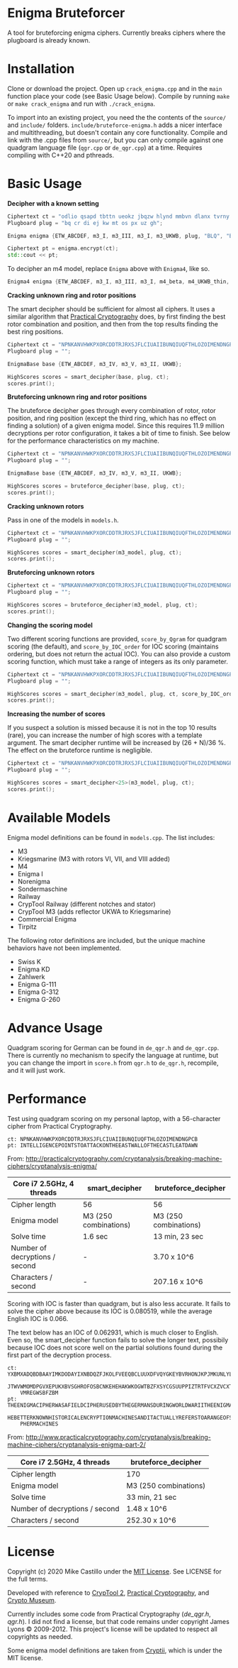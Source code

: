 
# Enigma Bruteforcer

A tool for bruteforcing enigma ciphers. Currently breaks ciphers where the plugboard is already known.


# Installation

Clone or download the project. Open up `crack_enigma.cpp` and in the `main` function place your code (see Basic Usage below). Compile by running `make` or `make crack_enigma` and run with `./crack_enigma`.

To import into an existing project, you need the the contents of the `source/` and `include/` folders. `include/bruteforce-enigma.h` adds a nicer interface and multithreading, but doesn't contain any core functionality. Compile and link with the .cpp files from `source/`, but you can only compile against one quadgram language file (`qgr.cpp` or `de_qgr.cpp`) at a time. Requires compiling with C++20 and pthreads.


# Basic Usage

**Decipher with a known setting**
```Cpp
Ciphertext ct = "odlio qsapd tbttn ueokz jbqzw hlynd mmbvn dlanx tvrny lvqmj kovre v";
Plugboard plug = "bq cr di ej kw mt os px uz gh";

Enigma enigma {ETW_ABCDEF, m3_I, m3_III, m3_I, m3_UKWB, plug, "BLQ", "BEC"};

Ciphertext pt = enigma.encrypt(ct);
std::cout << pt;
```


To decipher an m4 model, replace `Enigma` above with `Enigma4`, like so.
```Cpp
Enigma4 enigma {ETW_ABCDEF, m3_I, m3_III, m3_I, m4_beta, m4_UKWB_thin, plug, "BLQA", "BECA"};
```


**Cracking unknown ring and rotor positions**

The smart decipher should be sufficient for almost all ciphers. It uses a similar algorithm that [Practical Cryptography](http://www.practicalcryptography.com/cryptanalysis/breaking-machine-ciphers/cryptanalysis-enigma-part-2/) does, by first finding the best rotor combination and position, and then from the top results finding the best ring positions.

```Cpp
Ciphertext ct = "NPNKANVHWKPXORCDDTRJRXSJFLCIUAIIBUNQIUQFTHLOZOIMENDNGPCB";
Plugboard plug = "";

EnigmaBase base {ETW_ABCDEF, m3_IV, m3_V, m3_II, UKWB};

HighScores scores = smart_decipher(base, plug, ct);
scores.print();
```


**Bruteforcing unknown ring and rotor positions**

The bruteforce decipher goes through every combination of rotor, rotor position, and ring position (except the third ring, which has no effect on finding a solution) of a given enigma model. Since this requires 11.9 million decryptions per rotor configuration, it takes a bit of time to finish. See below for the performance characteristics on my machine.

```Cpp
Ciphertext ct = "NPNKANVHWKPXORCDDTRJRXSJFLCIUAIIBUNQIUQFTHLOZOIMENDNGPCB";
Plugboard plug = "";

EnigmaBase base {ETW_ABCDEF, m3_IV, m3_V, m3_II, UKWB};

HighScores scores = bruteforce_decipher(base, plug, ct);
scores.print();
```


**Cracking unknown rotors**

Pass in one of the models in `models.h`.

```Cpp
Ciphertext ct = "NPNKANVHWKPXORCDDTRJRXSJFLCIUAIIBUNQIUQFTHLOZOIMENDNGPCB";
Plugboard plug = "";

HighScores scores = smart_decipher(m3_model, plug, ct);
scores.print();
```


**Bruteforcing unknown rotors**

```Cpp
Ciphertext ct = "NPNKANVHWKPXORCDDTRJRXSJFLCIUAIIBUNQIUQFTHLOZOIMENDNGPCB";
Plugboard plug = "";

HighScores scores = bruteforce_decipher(m3_model, plug, ct);
scores.print();
```


**Changing the scoring model**

Two different scoring functions are provided, `score_by_Qgram` for quadgram scoring (the default), and `score_by_IOC_order` for IOC scoring (maintains ordering, but does not return the actual IOC). You can also provide a custom scoring function, which must take a range of integers as its only parameter.

```Cpp
Ciphertext ct = "NPNKANVHWKPXORCDDTRJRXSJFLCIUAIIBUNQIUQFTHLOZOIMENDNGPCB";
Plugboard plug = "";

HighScores scores = smart_decipher(m3_model, plug, ct, score_by_IOC_order);
scores.print();
```


**Increasing the number of scores**

If you suspect a solution is missed because it is not in the top 10 results (rare), you can increase the number of high scores with a template argument. The smart decipher runtime will be increased by (26 + N)/36 %. The effect on the bruteforce runtime is negligible.

```Cpp
Ciphertext ct = "NPNKANVHWKPXORCDDTRJRXSJFLCIUAIIBUNQIUQFTHLOZOIMENDNGPCB";
Plugboard plug = "";

HighScores scores = smart_decipher<25>(m3_model, plug, ct);
scores.print();
```



# Available Models

Enigma model definitions can be found in `models.cpp`. The list includes:
* M3
* Kriegsmarine (M3 with rotors VI, VII, and VIII added)
* M4
* Enigma I
* Norenigma
* Sondermaschine
* Railway
* CrypTool Railway (different notches and stator)
* CrypTool M3 (adds reflector UKWA to Kriegsmarine)
* Commercial Enigma
* Tirpitz

The following rotor definitions are included, but the unique machine behaviors have not been implemented.
* Swiss K
* Enigma KD
* Zahlwerk
* Enigma G-111
* Enigma G-312
* Enigma G-260


# Advance Usage

Quadgram scoring for German can be found in `de_qgr.h` and `de_qgr.cpp`. There is currently no mechanism to specify the language at runtime, but you can change the import in `score.h` from `qgr.h` to `de_qgr.h`, recompile, and it will just work.


# Performance

Test using quadgram scoring on my personal laptop, with a 56-character cipher from Practical Cryptography.

```
ct: NPNKANVHWKPXORCDDTRJRXSJFLCIUAIIBUNQIUQFTHLOZOIMENDNGPCB
pt: INTELLIGENCEPOINTSTOATTACKONTHEEASTWALLOFTHECASTLEATDAWN
```

From: http://practicalcryptography.com/cryptanalysis/breaking-machine-ciphers/cryptanalysis-enigma/


| Core i7 2.5GHz, 4 threads      | smart_decipher        | bruteforce_decipher   |
| ------------------------------ | ----------------------| ----------------------|
| Cipher length                  | 56                    | 56                    |
| Enigma model                   | M3 (250 combinations) | M3 (250 combinations) |
| Solve time                     | 1.6 sec               | 13 min, 23 sec        |
| Number of decryptions / second | -                     | 3.70 x 10^6           |
| Characters / second            | -                     | 207.16 x 10^6         |


Scoring with IOC is faster than quadgram, but is also less accurate. It fails to solve the cipher above because its IOC is 0.080519, while the average English IOC is 0.066.

The text below has an IOC of 0.062931, which is much closer to English. Even so, the smart_decipher function fails to solve the longer text, possibily because IOC does not score well on the partial solutions found during the first part of the decryption process.

```
ct: YXBMXADQBDBAAYIMKDODAYIXNBDQZFJKOLFVEEQBCLUUXDFVQYGKEYBVRHONJKPJMKUNLYLZUKBKJOA
    JTWVWMOMDPGVXEPUKXBVSGHROFOSBCNKEHEHAKWKOGWTBZFXSYCGSUUPPIZTRTFVCXZVCXTFLMTPTAQ
    VMREGWSBFZBM
pt: THEENIGMACIPHERWASAFIELDCIPHERUSEDBYTHEGERMANSDURINGWORLDWARIITHEENIGMAISONEOFT
    HEBETTERKNOWNHISTORICALENCRYPTIONMACHINESANDITACTUALLYREFERSTOARANGEOFSIMILARCI
    PHERMACHINES
```

From: http://www.practicalcryptography.com/cryptanalysis/breaking-machine-ciphers/cryptanalysis-enigma-part-2/

| Core i7 2.5GHz, 4 threads      | bruteforce_decipher   |
| ------------------------------ | --------------------- |
| Cipher length                  | 170                   |
| Enigma model                   | M3 (250 combinations) |
| Solve time                     | 33 min, 21 sec        |
| Number of decryptions / second | 1.48 x 10^6           |
| Characters / second            | 252.30 x 10^6         |


# License

Copyright (c) 2020 Mike Castillo under the [MIT License](https://choosealicense.com/licenses/mit/). See LICENSE for the full terms.

Developed with reference to [CrypTool 2](https://www.cryptool.org/en/cryptool2), [Practical Cryptography](http://www.practicalcryptography.com/cryptanalysis/breaking-machine-ciphers/cryptanalysis-enigma-part-2/), and [Crypto Museum](https://www.cryptomuseum.com/).

Currently includes some code from Practical Cryptography (*de_qgr.h*, *qgr.h*). I did not find a license, but that code remains under copyright James Lyons © 2009-2012. This project's license will be updated to respect all copyrights as needed.

Some enigma model definitions are taken from [Cryptii](https://github.com/cryptii/cryptii), which is under the MIT license.
